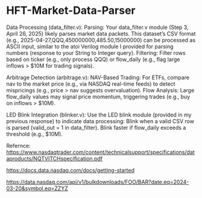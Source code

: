 # HFT-Market-Data-Parser

Data Processing (data_filter.v):
Parsing: Your data_filter.v module (Step 3, April 26, 2025) likely parses market data packets. This dataset’s CSV format (e.g., 2025-04-27,QQQ,450000000,485.50,15000000) can be processed as ASCII input, similar to the atoi Verilog module I provided for parsing numbers (response to your String to Integer query).
Filtering: Filter rows based on ticker (e.g., only process QQQ) or flow_daily (e.g., flag large inflows > $10M for trading signals).

Arbitrage Detection (arbitrage.v):
NAV-Based Trading: For ETFs, compare nav to the market price (e.g., via NASDAQ real-time feeds) to detect mispricings (e.g., price > nav suggests overvaluation).
Flow Analysis: Large flow_daily values may signal price momentum, triggering trades (e.g., buy on inflows > $10M).

LED Blink Integration (blinker.v):
Use the LED blink module (provided in my previous response) to indicate data processing:
Blink when a valid CSV row is parsed (valid_out = 1 in data_filter).
Blink faster if flow_daily exceeds a threshold (e.g., $10M).


Refernce: 
https://www.nasdaqtrader.com/content/technicalsupport/specifications/dataproducts/NQTVITCHspecification.pdf 

https://docs.data.nasdaq.com/docs/getting-started

https://data.nasdaq.com/api/v1/bulkdownloads/FOO/BAR?date.eq=2024-03-20&symbol.eq=ZZYZ

